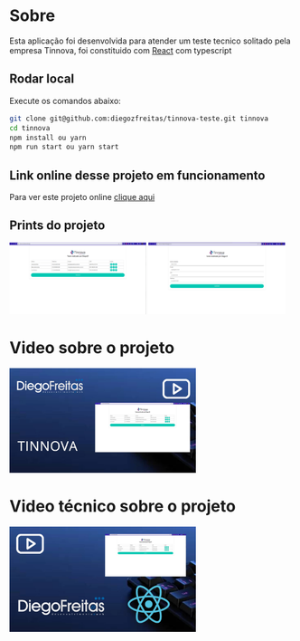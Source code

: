 # Sobre

Esta aplicação foi desenvolvida para atender um teste tecnico solitado pela empresa Tinnova, foi constituido com [React](https://pt-br.reactjs.org) com typescript

## Rodar local
 Execute os comandos abaixo:

 ```sh
git clone git@github.com:diegozfreitas/tinnova-teste.git tinnova
cd tinnova
npm install ou yarn
npm run start ou yarn start
```

## Link online desse projeto em funcionamento

Para ver este projeto online [clique aqui](https://tinnova-teste.vercel.app/)

## Prints do projeto

<img src="./markdown/assets/app1.png " width="48%" alt="Print tela 1 do app">
<img src="./markdown/assets/app2.png " width="48%" alt="Print tela 1 do app">

# Video sobre o projeto

<a href="https://youtu.be/kQbjFAIpf3Q" target="_blank">
    <img src="./markdown/assets/miniatura_video_sobre.jpg" width="330px">
</a>

# Video técnico sobre o projeto

<a href="https://youtu.be/T1THr3vIv0w" target="_blank">
    <img src="./markdown/assets/miniatura_video_tecnico.jpg" width="330px">
</a>

